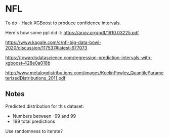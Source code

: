 # NFL

To do -  Hack XGBoost to produce confidence intervals.

Here's how some ppl did it: https://arxiv.org/pdf/1910.03225.pdf

https://www.kaggle.com/c/nfl-big-data-bowl-2020/discussion/117537#latest-677073

https://towardsdatascience.com/regression-prediction-intervals-with-xgboost-428e0a018b

http://www.metalogdistributions.com/images/KeelinPowley_QuantileParameterizedDistributions_2011.pdf


## Notes
Predicted distribution for this dataset:
- Numbers between -99 and 99
- 199 total predictions

Use randomness to iterate?
